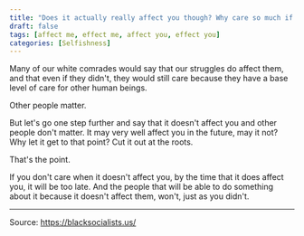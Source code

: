 ```yaml
---
title: "Does it actually really affect you though? Why care so much if it doesn't affect you?"
draft: false
tags: [affect me, effect me, affect you, effect you]
categories: [Selfishness]
---
```


Many of our white comrades would say that our struggles do affect them, and that even if they didn't, they would still care because they have a base level of care for other human beings.  
  
Other people matter.  
  
But let's go one step further and say that it doesn't affect you and other people don't matter. It may very well affect you in the future, may it not? Why let it get to that point? Cut it out at the roots.  
  
That's the point.  
  
If you don't care when it doesn't affect you, by the time that it does affect you, it will be too late. And the people that will be able to do something about it because it doesn't affect them, won't, just as you didn't.

----
Source: https://blacksocialists.us/

